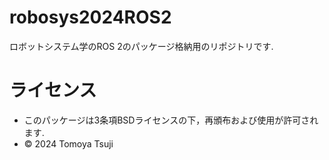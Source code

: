# robosys2024ROS2
ロボットシステム学のROS 2のパッケージ格納用のリポジトリです.
# ライセンス
- このパッケージは3条項BSDライセンスの下，再頒布および使用が許可されます.
- © 2024 Tomoya Tsuji
